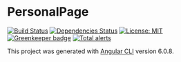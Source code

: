# PersonalPage

[![Build Status](https://travis-ci.org/pilmee/pilmee.svg?branch=master)](https://travis-ci.org/pilmee/pilmee) [![Dependencies Status](https://david-dm.org/pilmee/pilmee.svg)](https://david-dm.org/pilmee/pilmee.svg) [![License: MIT](https://img.shields.io/badge/License-MIT-yellow.svg)](https://opensource.org/licenses/MIT) [![Greenkeeper badge](https://badges.greenkeeper.io/pilmee/pilmee.svg)](https://greenkeeper.io/) [![Total alerts](https://img.shields.io/lgtm/alerts/g/pilmee/pilmee.svg?logo=lgtm&logoWidth=18)](https://lgtm.com/projects/g/pilmee/pilmee/alerts/)



This project was generated with [Angular CLI](https://github.com/angular/angular-cli) version 6.0.8.
